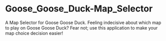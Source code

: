 # Goose_Goose_Duck-Map_Selector
A Map Selector for Goose Goose Duck. Feeling indecisive about which map to play on Goose Goose Duck? Fear not; use this application to make your map choice decision easier!
